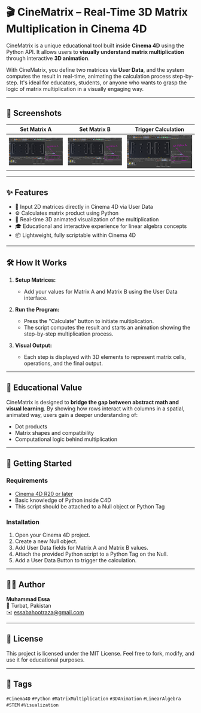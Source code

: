 # 🎬 CineMatrix – Real-Time 3D Matrix Multiplication in Cinema 4D

CineMatrix is a unique educational tool built inside **Cinema 4D** using the Python API. It allows users to **visually understand matrix multiplication** through interactive **3D animation**.

With CineMatrix, you define two matrices via **User Data**, and the system computes the result in real-time, animating the calculation process step-by-step. It's ideal for educators, students, or anyone who wants to grasp the logic of matrix multiplication in a visually engaging way.

---

## 📸 Screenshots

| Set Matrix A | Set Matrix B | Trigger Calculation |
|--------------|--------------|---------------------|
| ![Matrix A](/mat_1.png) | ![Matrix B](/mat_1.png) | ![Calculate](/mat_1.png) |

---

## ✨ Features

- 🔢 Input 2D matrices directly in Cinema 4D via User Data
- ⚙️ Calculates matrix product using Python
- 🎥 Real-time 3D animated visualization of the multiplication
- 🎓 Educational and interactive experience for linear algebra concepts
- 📦 Lightweight, fully scriptable within Cinema 4D

---

## 🛠 How It Works

1. **Setup Matrices:**
   - Add your values for Matrix A and Matrix B using the User Data interface.

2. **Run the Program:**
   - Press the "Calculate" button to initiate multiplication.
   - The script computes the result and starts an animation showing the step-by-step multiplication process.

3. **Visual Output:**
   - Each step is displayed with 3D elements to represent matrix cells, operations, and the final output.

---

## 🧠 Educational Value

CineMatrix is designed to **bridge the gap between abstract math and visual learning**. By showing how rows interact with columns in a spatial, animated way, users gain a deeper understanding of:

- Dot products
- Matrix shapes and compatibility
- Computational logic behind multiplication

---

## 🚀 Getting Started

### Requirements

- [Cinema 4D R20 or later](https://www.maxon.net)
- Basic knowledge of Python inside C4D
- This script should be attached to a Null object or Python Tag

### Installation

1. Open your Cinema 4D project.
2. Create a new Null object.
3. Add User Data fields for Matrix A and Matrix B values.
4. Attach the provided Python script to a Python Tag on the Null.
5. Add a User Data Button to trigger the calculation.

---

## 🧑‍💻 Author

**Muhammad Essa**  
📍 Turbat, Pakistan  
✉️ essabahootraza@gmail.com  

---

## 📘 License

This project is licensed under the MIT License. Feel free to fork, modify, and use it for educational purposes.

---

## 🔖 Tags

`#Cinema4D` `#Python` `#MatrixMultiplication` `#3DAnimation` `#LinearAlgebra` `#STEM` `#Visualization`


